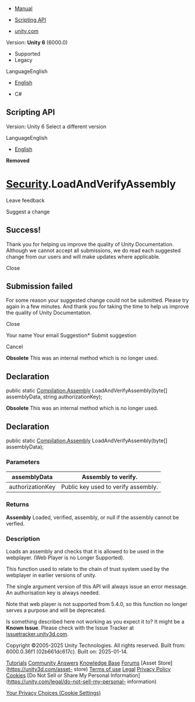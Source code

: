 [ ]()

  * [Manual](../Manual/index.html)
  * [Scripting API](../ScriptReference/index.html)

  * [unity.com](https://unity.com/)

Version: **Unity 6** (6000.0)

  * Supported
  * Legacy

LanguageEnglish

  * [English]()

  * C#

[ ](https://docs.unity3d.com)

## Scripting API

Version: Unity 6 Select a different version

LanguageEnglish

  * [English]()

**Removed**  

#  [Security](Security.html).LoadAndVerifyAssembly

Leave feedback

Suggest a change

## Success!

Thank you for helping us improve the quality of Unity Documentation. Although
we cannot accept all submissions, we do read each suggested change from our
users and will make updates where applicable.

Close

## Submission failed

For some reason your suggested change could not be submitted. Please <a>try
again</a> in a few minutes. And thank you for taking the time to help us
improve the quality of Unity Documentation.

Close

Your name Your email Suggestion* Submit suggestion

Cancel

[ ]()

**Obsolete** This was an internal method which is no longer used.

## Declaration

public static [Compilation.Assembly](Compilation.Assembly.html)
LoadAndVerifyAssembly(byte[] assemblyData, string authorizationKey);

**Obsolete** This was an internal method which is no longer used.

## Declaration

public static [Compilation.Assembly](Compilation.Assembly.html)
LoadAndVerifyAssembly(byte[] assemblyData);

### Parameters

assemblyData | Assembly to verify.  
---|---  
authorizationKey | Public key used to verify assembly.  
  
### Returns

**Assembly** Loaded, verified, assembly, or null if the assembly cannot be
verfied.

### Description

Loads an assembly and checks that it is allowed to be used in the webplayer.
(Web Player is no Longer Supported).

This function used to relate to the chain of trust system used by the
webplayer in earlier versions of unity.  
  
The single argument version of this API will always issue an error message. An
authorisation key is always needed.  
  
Note that web player is not supported from 5.4.0, so this function no longer
serves a purpose and will be deprecated.

Is something described here not working as you expect it to? It might be a
**Known Issue**. Please check with the Issue Tracker at
[issuetracker.unity3d.com](https://issuetracker.unity3d.com).

Copyright ©2005-2025 Unity Technologies. All rights reserved. Built from:
6000.0.36f1 (02b661dc617c). Built on: 2025-01-14.

[Tutorials](https://unity3d.com/learn) [Community
Answers](https://answers.unity3d.com) [Knowledge
Base](https://support.unity3d.com/hc/en-us)
[Forums](https://forum.unity3d.com) [Asset Store](https://unity3d.com/asset-
store) [Terms of use](https://docs.unity3d.com/Manual/TermsOfUse.html)
[Legal](https://unity.com/legal) [Privacy
Policy](https://unity.com/legal/privacy-policy)
[Cookies](https://unity.com/legal/cookie-policy) [Do Not Sell or Share My
Personal Information](https://unity.com/legal/do-not-sell-my-personal-
information)

[Your Privacy Choices (Cookie Settings)](javascript:void\(0\);)

